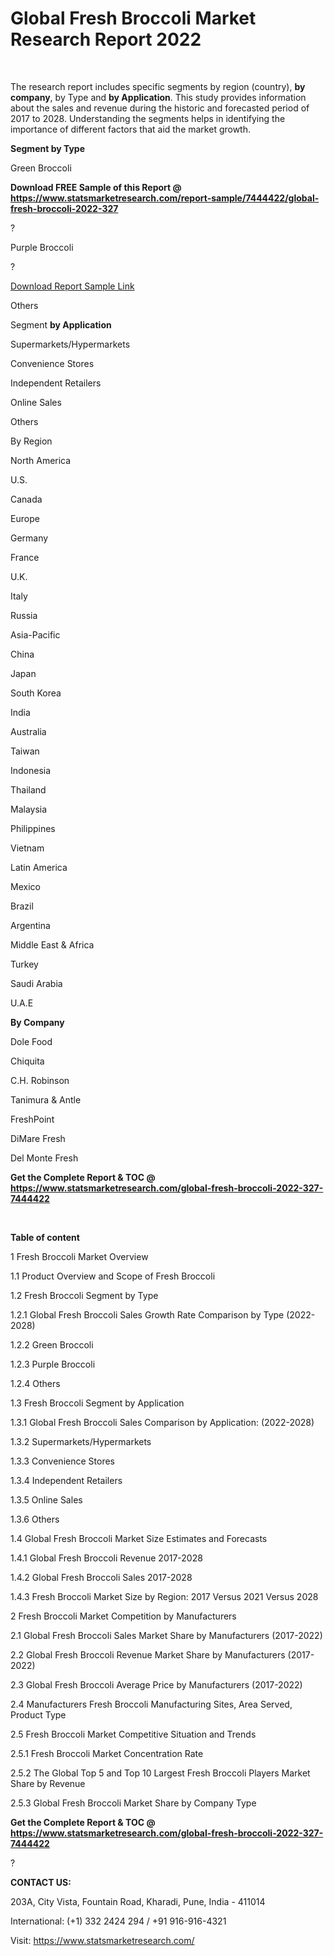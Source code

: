 <h1>Global Fresh Broccoli Market Research Report 2022</h1><br/><p>The research report includes specific segments by region (country), <strong>by company</strong>, by Type and <strong>by Application</strong>. This study provides information about the sales and revenue during the historic and forecasted period of 2017 to 2028. Understanding the segments helps in identifying the importance of different factors that aid the market growth.</p>
 
 
 
 <p><strong>Segment by Type</strong></p>
 
 
 
 <p>Green Broccoli</p>
 
 
 
 <div><b>Download FREE Sample of this Report @ <a href="https://www.statsmarketresearch.com/download-free-sample/7444422/global-fresh-broccoli-2022-327">https://www.statsmarketresearch.com/report-sample/7444422/global-fresh-broccoli-2022-327</a></b></div>
 
 
 
 <p>? </p>
 
 
 
 <p>Purple Broccoli</p>
 
 
 
 <p>? </p>
 
 
 
 <p><a href="https://www.statsmarketresearch.com/download-free-sample/7444422/global-fresh-broccoli-2022-327">Download Report Sample Link</a></p>
 
 
 
 <p>Others</p>
 
 
 
 <p>Segment <strong>by Application</strong></p>
 
 
 
 <p>Supermarkets/Hypermarkets</p>
 
 
 
 <p>Convenience Stores</p>
 
 
 
 <p>Independent Retailers</p>
 
 
 
 <p>Online Sales</p>
 
 
 
 <p>Others</p>
 
 
 
 <p>By Region</p>
 
 
 
 <p>North America</p>
 
 
 
 <p>U.S.</p>
 
 
 
 <p>Canada</p>
 
 
 
 <p>Europe</p>
 
 
 
 <p>Germany</p>
 
 
 
 <p>France</p>
 
 
 
 <p>U.K.</p>
 
 
 
 <p>Italy</p>
 
 
 
 <p>Russia</p>
 
 
 
 <p>Asia-Pacific</p>
 
 
 
 <p>China</p>
 
 
 
 <p>Japan</p>
 
 
 
 <p>South Korea</p>
 
 
 
 <p>India</p>
 
 
 
 <p>Australia</p>
 
 
 
 <p>Taiwan</p>
 
 
 
 <p>Indonesia</p>
 
 
 
 <p>Thailand</p>
 
 
 
 <p>Malaysia</p>
 
 
 
 <p>Philippines</p>
 
 
 
 <p>Vietnam</p>
 
 
 
 <p>Latin America</p>
 
 
 
 <p>Mexico</p>
 
 
 
 <p>Brazil</p>
 
 
 
 <p>Argentina</p>
 
 
 
 <p>Middle East & Africa</p>
 
 
 
 <p>Turkey</p>
 
 
 
 <p>Saudi Arabia</p>
 
 
 
 <p>U.A.E</p>
 
 
 
 <p><strong>By Company</strong></p>
 
 
 
 <p>Dole Food</p>
 
 
 
 <p>Chiquita</p>
 
 
 
 <p>C.H. Robinson</p>
 
 
 
 <p>Tanimura & Antle</p>
 
 
 
 <p>FreshPoint</p>
 
 
 
 <p>DiMare Fresh</p>
 
 
 
 <p>Del Monte Fresh</p>
 
 
 
 <div><b>Get the Complete Report & TOC @ <a href="https://www.statsmarketresearch.com/global-fresh-broccoli-2022-327-7444422">https://www.statsmarketresearch.com/global-fresh-broccoli-2022-327-7444422</a></b></div>
 
 
 
 <p><br />
 
 <b>Table of content</b></p>
 
 
 
 <p>1 Fresh Broccoli Market Overview<br />
 
 1.1 Product Overview and Scope of Fresh Broccoli<br />
 
 1.2 Fresh Broccoli Segment by Type<br />
 
 1.2.1 Global Fresh Broccoli Sales Growth Rate Comparison by Type (2022-2028)<br />
 
 1.2.2 Green Broccoli<br />
 
 1.2.3 Purple Broccoli<br />
 
 1.2.4 Others<br />
 
 1.3 Fresh Broccoli Segment by Application<br />
 
 1.3.1 Global Fresh Broccoli Sales Comparison by Application: (2022-2028)<br />
 
 1.3.2 Supermarkets/Hypermarkets<br />
 
 1.3.3 Convenience Stores<br />
 
 1.3.4 Independent Retailers<br />
 
 1.3.5 Online Sales<br />
 
 1.3.6 Others<br />
 
 1.4 Global Fresh Broccoli Market Size Estimates and Forecasts<br />
 
 1.4.1 Global Fresh Broccoli Revenue 2017-2028<br />
 
 1.4.2 Global Fresh Broccoli Sales 2017-2028<br />
 
 1.4.3 Fresh Broccoli Market Size by Region: 2017 Versus 2021 Versus 2028<br />
 
 2 Fresh Broccoli Market Competition by Manufacturers<br />
 
 2.1 Global Fresh Broccoli Sales Market Share by Manufacturers (2017-2022)<br />
 
 2.2 Global Fresh Broccoli Revenue Market Share by Manufacturers (2017-2022)<br />
 
 2.3 Global Fresh Broccoli Average Price by Manufacturers (2017-2022)<br />
 
 2.4 Manufacturers Fresh Broccoli Manufacturing Sites, Area Served, Product Type<br />
 
 2.5 Fresh Broccoli Market Competitive Situation and Trends<br />
 
 2.5.1 Fresh Broccoli Market Concentration Rate<br />
 
 2.5.2 The Global Top 5 and Top 10 Largest Fresh Broccoli Players Market Share by Revenue<br />
 
 2.5.3 Global Fresh Broccoli Market Share by Company Type</p>
 
 
 
 <div><b>Get the Complete Report & TOC @ <a href="https://www.statsmarketresearch.com/global-fresh-broccoli-2022-327-7444422">https://www.statsmarketresearch.com/global-fresh-broccoli-2022-327-7444422</a></b></div>
 
 
 
 <p>? </p>
 
 
 
 <p><b>CONTACT US:</b><br />
 
 203A, City Vista, Fountain Road, Kharadi, Pune, India - 411014<br />
 
 International: (+1) 332 2424 294 / +91 916-916-4321<br />
 
 Visit: <a href="https://www.statsmarketresearch.com/">https://www.statsmarketresearch.com/</a></p>